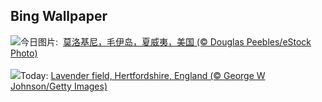 ## Bing Wallpaper
![](https://www.bing.com/th?id=OHR.MolokiniHawaii_ZH-CN0375050872_UHD.jpg&w=1000)今日图片: &nbsp;[莫洛基尼，毛伊岛，夏威夷，美国 (© Douglas Peebles/eStock Photo)](https://www.bing.com/th?id=OHR.MolokiniHawaii_ZH-CN0375050872_UHD.jpg)
<br><br/>
![](https://www.bing.com/th?id=OHR.HertfordshireLavender_EN-US6911884438_UHD.jpg&w=1000)Today: [Lavender field, Hertfordshire, England (© George W Johnson/Getty Images)](https://www.bing.com/th?id=OHR.HertfordshireLavender_EN-US6911884438_UHD.jpg)
<br><br/>
